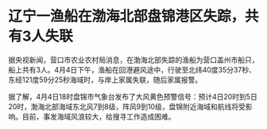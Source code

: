 # 辽宁一渔船在渤海北部盘锦港区失踪，共有3人失联

据央视新闻，营口市农业农村局消息，在渤海北部失踪的渔船为营口盖州市船只，船上共有3人。4月4日下午，渔船在回港避风途中，行驶至北纬40度35分37秒、东经121度59分25秒海域时，与岸上家属失联，随后家属报警。

据了解，4月4日18时盘锦市气象台发布了大风黄色预警信号：预计4日20时到5日20时，渤海北部海域东北风7到8级，阵风9到10级，盘锦附近海域和航线将受影响。目前，事发海域风浪较大，给搜寻工作造成困难。


